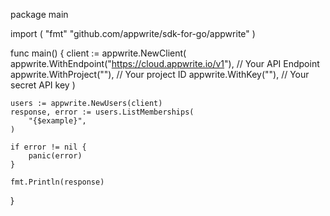 package main

import (
    "fmt"
	"github.com/appwrite/sdk-for-go/appwrite"
)

func main() {
	client := appwrite.NewClient(
        appwrite.WithEndpoint("https://cloud.appwrite.io/v1"), // Your API Endpoint
        appwrite.WithProject(""), // Your project ID
        appwrite.WithKey(""), // Your secret API key
    )

    users := appwrite.NewUsers(client)
    response, error := users.ListMemberships(
        "{$example}",
    )

    if error != nil {
        panic(error)
    }

    fmt.Println(response)
}
